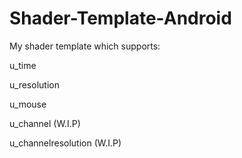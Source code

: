 # Shader-Template-Android

My shader template which supports:
  
  u_time
  
  u_resolution
  
  u_mouse
  
  u_channel (W.I.P)
  
  u_channelresolution (W.I.P)
